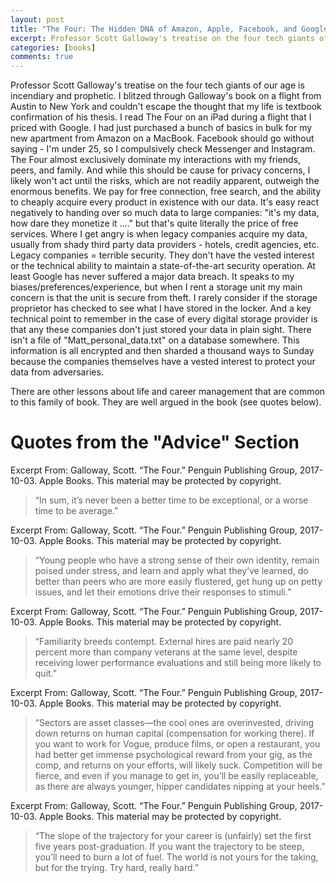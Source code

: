 ```yaml
---
layout: post
title: "The Four: The Hidden DNA of Amazon, Apple, Facebook, and Google [FINISHED]"
excerpt: Professor Scott Galloway's treatise on the four tech giants of our age is incendiary and prophetic.
categories: [books]
comments: true
---
```


Professor Scott Galloway's treatise on the four tech giants of our age is incendiary and prophetic. I blitzed through Galloway's book on a flight from Austin to New York and couldn't escape the thought that my life is textbook confirmation of his thesis. I read The Four on an iPad during a flight that I priced with Google. I had just purchased a bunch of basics in bulk for my new apartment from Amazon on a MacBook. Facebook should go without saying - I'm under 25, so I compulsively check Messenger and Instagram. The Four almost exclusively dominate my interactions with my friends, peers, and family. And while this should be cause for privacy concerns, I likely won't act until the risks, which are not readily apparent, outweigh the enormous benefits. We pay for free connection, free search, and the ability to cheaply acquire every product in existence with our data. It's easy react negatively to handing over so much data to large companies: "it's my data, how dare they monetize it ...." but that's quite literally the price of free services. Where I get angry is when legacy companies acquire my data, usually from shady third party data providers - hotels, credit agencies, etc. Legacy companies = terrible security. They don't have the vested interest or the technical ability to maintain a state-of-the-art security operation. At least Google has never suffered a major data breach. It speaks to my biases/preferences/experience, but when I rent a storage unit my main concern is that the unit is secure from theft. I rarely consider if the storage proprietor has checked to see what I have stored in the locker. And a key technical point to remember in the case of every digital storage provider is that any these companies don't just stored your data in plain sight. There isn't a file of "Matt_personal_data.txt" on a database somewhere. This information is all encrypted and then sharded a thousand ways to Sunday because the companies themselves have a vested interest to protect your data from adversaries.

There are other lessons about life and career management that are common to this family of book. They are well argued in the book (see quotes below).

# Quotes from the "Advice" Section

Excerpt From: Galloway, Scott. “The Four.” Penguin Publishing Group, 2017-10-03. Apple Books. 
This material may be protected by copyright.
> “In sum, it’s never been a better time to be exceptional, or a worse time to be average.”

Excerpt From: Galloway, Scott. “The Four.” Penguin Publishing Group, 2017-10-03. Apple Books. 
This material may be protected by copyright.
> “Young people who have a strong sense of their own identity, remain poised under stress, and learn and apply what they’ve learned, do better than peers who are more easily flustered, get hung up on petty issues, and let their emotions drive their responses to stimuli.”

Excerpt From: Galloway, Scott. “The Four.” Penguin Publishing Group, 2017-10-03. Apple Books. 
This material may be protected by copyright.
> “Familiarity breeds contempt. External hires are paid nearly 20 percent more than company veterans at the same level, despite receiving lower performance evaluations and still being more likely to quit.”

Excerpt From: Galloway, Scott. “The Four.” Penguin Publishing Group, 2017-10-03. Apple Books. 
This material may be protected by copyright.
> “Sectors are asset classes—the cool ones are overinvested, driving down returns on human capital (compensation for working there). If you want to work for Vogue, produce films, or open a restaurant, you had better get immense psychological reward from your gig, as the comp, and returns on your efforts, will likely suck. Competition will be fierce, and even if you manage to get in, you’ll be easily replaceable, as there are always younger, hipper candidates nipping at your heels.”

Excerpt From: Galloway, Scott. “The Four.” Penguin Publishing Group, 2017-10-03. Apple Books. 
This material may be protected by copyright.
> “The slope of the trajectory for your career is (unfairly) set the first five years post-graduation. If you want the trajectory to be steep, you’ll need to burn a lot of fuel. The world is not yours for the taking, but for the trying. Try hard, really hard.”


